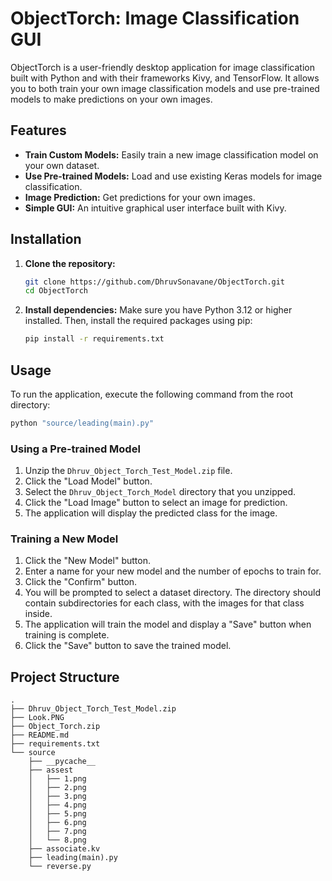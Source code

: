 # ObjectTorch: Image Classification GUI

ObjectTorch is a user-friendly desktop application for image classification built with Python and with their frameworks Kivy, and TensorFlow. It allows you to both train your own image classification models and use pre-trained models to make predictions on your own images.

## Features

*   **Train Custom Models:** Easily train a new image classification model on your own dataset.
*   **Use Pre-trained Models:** Load and use existing Keras models for image classification.
*   **Image Prediction:** Get predictions for your own images.
*   **Simple GUI:** An intuitive graphical user interface built with Kivy.

## Installation

1.  **Clone the repository:**
    ```bash
    git clone https://github.com/DhruvSonavane/ObjectTorch.git
    cd ObjectTorch
    ```

2.  **Install dependencies:**
    Make sure you have Python 3.12 or higher installed. Then, install the required packages using pip:
    ```bash
    pip install -r requirements.txt
    ```

## Usage

To run the application, execute the following command from the root directory:

```bash
python "source/leading(main).py"
```

### Using a Pre-trained Model

1.  Unzip the `Dhruv_Object_Torch_Test_Model.zip` file.
2.  Click the "Load Model" button.
3.  Select the `Dhruv_Object_Torch_Model` directory that you unzipped.
4.  Click the "Load Image" button to select an image for prediction.
5.  The application will display the predicted class for the image.

### Training a New Model

1.  Click the "New Model" button.
2.  Enter a name for your new model and the number of epochs to train for.
3.  Click the "Confirm" button.
4.  You will be prompted to select a dataset directory. The directory should contain subdirectories for each class, with the images for that class inside.
5.  The application will train the model and display a "Save" button when training is complete.
6.  Click the "Save" button to save the trained model.

## Project Structure

```
.
├── Dhruv_Object_Torch_Test_Model.zip
├── Look.PNG
├── Object_Torch.zip
├── README.md
├── requirements.txt
└── source
    ├── __pycache__
    ├── assest
    │   ├── 1.png
    │   ├── 2.png
    │   ├── 3.png
    │   ├── 4.png
    │   ├── 5.png
    │   ├── 6.png
    │   ├── 7.png
    │   └── 8.png
    ├── associate.kv
    ├── leading(main).py
    └── reverse.py
```
